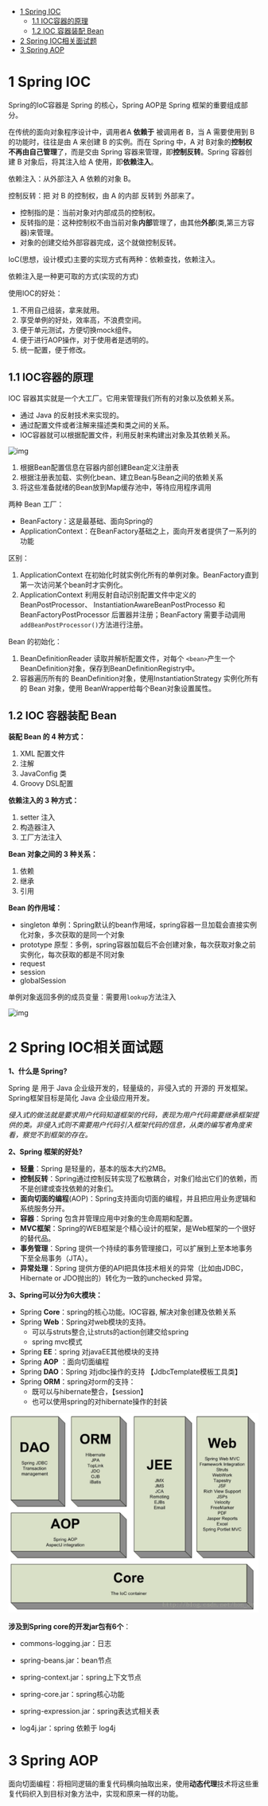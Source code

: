 <!-- TOC -->

- [1 Spring IOC](#1-spring-ioc)
    - [1.1 IOC容器的原理](#11-ioc容器的原理)
    - [1.2 IOC 容器装配 Bean](#12-ioc-容器装配-bean)
- [2 Spring IOC相关面试题](#2-spring-ioc相关面试题)
- [3 Spring AOP](#3-spring-aop)

<!-- /TOC -->

# 1 Spring IOC

Spring的IoC容器是 Spring 的核心，Spring AOP是 Spring 框架的重要组成部分。

在传统的面向对象程序设计中，调用者A **依赖于** 被调用者 B，当 A 需要使用到 B 的功能时，往往是由 A 来创建 B 的实例。而在 Spring 中，A 对 B对象的**控制权不再由自己管理**了，而是交由 Spring 容器来管理，即**控制反转**。Spring 容器创建 B 对象后，将其注入给 A 使用，即**依赖注入**。

依赖注入：从外部注入 A 依赖的对象 B。

控制反转：把 对 B 的控制权，由 A 的内部 反转到 外部来了。

- 控制指的是：当前对象对内部成员的控制权。
- 反转指的是：这种控制权不由当前对象**内部**管理了，由其他**外部**(类,第三方容器)来管理。
- 对象的创建交给外部容器完成，这个就做控制反转。

IoC(思想，设计模式)主要的实现方式有两种：依赖查找，依赖注入。

依赖注入是一种更可取的方式(实现的方式)



使用IOC的好处：

1. 不用自己组装，拿来就用。
2. 享受单例的好处，效率高，不浪费空间。
3. 便于单元测试，方便切换mock组件。
4. 便于进行AOP操作，对于使用者是透明的。
5. 统一配置，便于修改。



## 1.1 IOC容器的原理

IOC 容器其实就是一个大工厂。它用来管理我们所有的对象以及依赖关系。

- 通过 Java 的反射技术来实现的。
- 通过配置文件或者注解来描述类和类之间的关系。
- IOC容器就可以根据配置文件，利用反射来构建出对象及其依赖关系。

![img](https://user-gold-cdn.xitu.io/2018/5/22/16387d334001251d?imageView2/0/w/1280/h/960/format/webp/ignore-error/1)

1. 根据Bean配置信息在容器内部创建Bean定义注册表
2. 根据注册表加载、实例化bean、建立Bean与Bean之间的依赖关系
3. 将这些准备就绪的Bean放到Map缓存池中，等待应用程序调用



两种 Bean 工厂：

- BeanFactory：这是最基础、面向Spring的
- ApplicationContext：在BeanFactory基础之上，面向开发者提供了一系列的功能

区别：

1. ApplicationContext 在初始化时就实例化所有的单例对象。BeanFactory直到第一次访问某个bean时才实例化。
2. ApplicationContext 利用反射自动识别配置文件中定义的BeanPostProcessor、 InstantiationAwareBeanPostProcesso 和BeanFactoryPostProcessor 后置器并注册；BeanFactory 需要手动调用`addBeanPostProcessor()`方法进行注册。



Bean 的初始化：

1. BeanDefinitionReader 读取并解析配置文件，对每个 `<bean>`产生一个BeanDefinition对象，保存到BeanDefinitionRegistry中。
2. 容器遍历所有的 BeanDefinition对象，使用InstantiationStrategy 实例化所有的 Bean 对象，使用 BeanWrapper给每个Bean对象设置属性。



## 1.2 IOC 容器装配 Bean

**装配 Bean 的 4 种方式：**

1. XML 配置文件
2. 注解
3. JavaConfig 类
4. Groovy DSL配置

**依赖注入的 3 种方式：**

1. setter 注入
2. 构造器注入
3. 工厂方法注入

**Bean 对象之间的 3 种关系：**

1. 依赖
2. 继承
3. 引用

**Bean 的作用域：**

- singleton 单例：Spring默认的bean作用域，spring容器一旦加载会直接实例化对象，多次获取的是同一个对象
- prototype 原型：多例，spring容器加载后不会创建对象，每次获取对象之前实例化，每次获取的都是不同对象
- request
- session
- globalSession

单例对象返回多例的成员变量：需要用`lookup`方法注入

![img](https://user-gold-cdn.xitu.io/2018/5/22/16387d54db33bca0?imageView2/0/w/1280/h/960/format/webp/ignore-error/1)



# 2 Spring IOC相关面试题

**1、什么是 Spring?**

Spring 是 用于 Java 企业级开发的，轻量级的，非侵入式的 开源的 开发框架。Spring框架目标是简化 Java 企业级应用开发。

*侵入式的做法就是要求用户代码知道框架的代码，表现为用户代码需要继承框架提供的类。非侵入式则不需要用户代码引入框架代码的信息，从类的编写者角度来看，察觉不到框架的存在。*

**2、Spring 框架的好处?**

- **轻量**：Spring 是轻量的，基本的版本大约2MB。
- **控制反转**：Spring通过控制反转实现了松散耦合，对象们给出它们的依赖，而不是创建或查找依赖的对象们。
- **面向切面的编程**(AOP)：Spring支持面向切面的编程，并且把应用业务逻辑和系统服务分开。
- **容器**：Spring 包含并管理应用中对象的生命周期和配置。
- **MVC框架**：Spring的WEB框架是个精心设计的框架，是Web框架的一个很好的替代品。
- **事务管理**：Spring 提供一个持续的事务管理接口，可以扩展到上至本地事务下至全局事务（JTA）。
- **异常处理**：Spring 提供方便的API把具体技术相关的异常（比如由JDBC，Hibernate or JDO抛出的）转化为一致的unchecked 异常。

**3、Spring可以分为6大模块：**

- Spring **Core**：spring的核心功能。IOC容器, 解决对象创建及依赖关系
- Spring **Web**：Spring对web模块的支持。
  - 可以与struts整合,让struts的action创建交给spring
  - spring mvc模式
- Spring **EE**：spring 对javaEE其他模块的支持
- Spring **AOP** ：面向切面编程
- Spring **DAO**：Spring 对jdbc操作的支持 【JdbcTemplate模板工具类】
- Spring **ORM**：spring对orm的支持：
  - 既可以与hibernate整合，【session】
  - 也可以使用spring的对hibernate操作的封装

![image-20200331212410558](images/image-20200331212410558.png) 

**涉及到Spring core的开发jar包有6个**：

- commons-logging.jar：日志
- spring-beans.jar：bean节点
- spring-context.jar：spring上下文节点
- spring-core.jar：spring核心功能
- spring-expression.jar：spring表达式相关表

- log4j.jar：spring 依赖于 log4j



# 3 Spring AOP

面向切面编程：将相同逻辑的重复代码横向抽取出来，使用**动态代理**技术将这些重复代码织入到目标对象方法中，实现和原来一样的功能。

